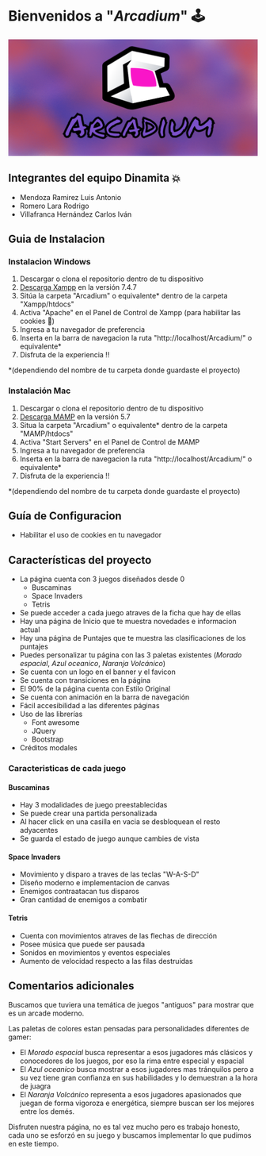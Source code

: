 # Bienvenidos a "*Arcadium*" :joystick:
![Banner](statics/img/banner.png)
## Integrantes del equipo Dinamita :collision:
* Mendoza Ramirez Luis Antonio
* Romero Lara Rodrigo
* Villafranca Hernández Carlos Iván
## Guia de Instalacion 
### Instalacion Windows 
1. Descargar o clona el repositorio dentro de tu dispositivo
2. [Descarga Xampp](https://www.apachefriends.org/xampp-files/7.4.7/xampp-windows-x64-7.4.7-0-VC15-installer.exe) en la versión 7.4.7
3. Sitúa la carpeta "Arcadium" o equivalente* dentro de la carpeta "Xampp/htdocs"
4. Activa "Apache" en el Panel de Control de Xampp (para habilitar las cookies :cookie:)
5. Ingresa a tu navegador de preferencia 
6. Inserta en la barra de navegacion la ruta "http://localhost/Arcadium/" o equivalente*
7. Disfruta de la experiencia !!

*(dependiendo del nombre de tu carpeta donde guardaste el proyecto)

### Instalación Mac
1. Descargar o clona el repositorio dentro de tu dispositivo
2. [Descarga MAMP](https://www.mamp.info/en/downloads/) en la versión 5.7
3. Situa la carpeta "Arcadium" o equivalente* dentro de la carpeta "MAMP/htdocs"
4. Activa "Start Servers" en el Panel de Control de MAMP
5. Ingresa a tu navegador de preferencia 
6. Inserta en la barra de navegacion la ruta "http://localhost/Arcadium/" o equivalente*
7. Disfruta de la experiencia !!

*(dependiendo del nombre de tu carpeta donde guardaste el proyecto)

## Guía de Configuracion
* Habilitar el uso de cookies en tu navegador 

## Características del proyecto

* La página cuenta con 3 juegos diseñados desde 0
  * Buscaminas
  * Space Invaders
  * Tetris
* Se puede acceder a cada juego atraves de la ficha que hay de ellas
* Hay una página de Inicio que te muestra novedades e informacion actual
* Hay una página de Puntajes que te muestra las clasificaciones de los puntajes
* Puedes personalizar tu página con las 3 paletas existentes (*Morado espacial*, *Azul oceanico*, *Naranja Volcánico*)
* Se cuenta con un logo en el banner y el favicon 
* Se cuenta con transiciones en la página 
* El 90% de la página cuenta con Estilo Original
* Se cuenta con animación en la barra de navegación
* Fácil accesibilidad a las diferentes páginas
* Uso de las librerías 
  * Font awesome 
  * JQuery
  * Bootstrap
* Créditos modales


### Caracteristicas de cada juego 
  #### Buscaminas
  * Hay 3 modalidades de juego preestablecidas
  * Se puede crear una partida personalizada
  * Al hacer click en una casilla en vacia se desbloquean el resto adyacentes
  * Se guarda el estado de juego aunque cambies de vista
  
  #### Space Invaders
  * Movimiento y disparo a traves de las teclas "W-A-S-D"
  * Diseño moderno e implementacion de canvas
  * Enemigos contraatacan tus disparos
  * Gran cantidad de enemigos a combatir
  
  #### Tetris
  * Cuenta con movimientos atraves de las flechas de dirección
  * Posee música que puede ser pausada
  * Sonidos en movimientos y eventos especiales
  * Aumento de velocidad respecto a las filas destruidas
  
## Comentarios adicionales
Buscamos que tuviera una temática de juegos "antiguos" para mostrar que es un arcade moderno.

Las paletas de colores estan pensadas para personalidades diferentes de gamer:
   * El *Morado espacial* busca representar a esos jugadores más clásicos y conocedores de los juegos, por eso la rima entre especial y espacial
   * El *Azul oceanico* busca mostrar a esos jugadores mas tránquilos pero a su vez tiene gran confianza en sus habilidades y lo demuestran a la hora de juagra
   * El *Naranja Volcánico* representa a esos jugadores apasionados que juegan de forma vigoroza e energética, siempre buscan ser los mejores entre los demés.
   
Disfruten  nuestra página, no es tal vez mucho pero es trabajo honesto, cada uno se esforzó en su juego y buscamos implementar lo que pudimos en este tiempo.
   
  

